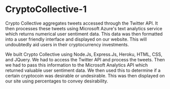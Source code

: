 # CryptoCollective-1

Crypto Collective aggregates tweets accessed through the Twitter API. It then processes these tweets using Microsoft Azure's text analytics service which returns numerical user sentiment data. This data was then formatted into a user friendly interface and displayed on our website. This will undoubtedly aid users in their cryptocurrency investments.

We built Crypto Collective using Node.Js, Express.Js, Heroku, HTML, CSS, and JQuery. We had to access the Twitter API and process the tweets. Then we had to pass this information to the Microsoft Analytics API which returned valuable user sentiment data. We then used this to determine if a certain cryptocoin was desirable or undesirable. This was then displayed on our site using percentages to convey desirability.
